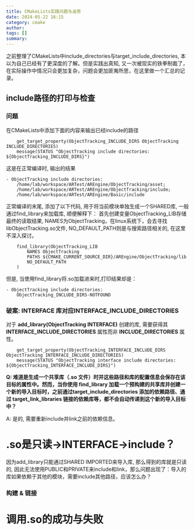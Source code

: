 ```yaml
---
title: CMakeLists实践问题与迷思
date: 2024-05-22 16:15
category: cmake
author: 
tags: []
summary: 
---
```


之前整理了CMakeLists中include_directories与target_include_directories, 本以为自己已经有了更深度的了解。但是实践出真知, 又一次被现实的铁拳制裁了，在实际操作中情况只会更加复杂，问题会更加匪夷所思，在这里做一个汇总的记录。

## include路径的打印与检查

### 问题

在CMakeLists中添加下面的内容来输出已经include的路径

~~~
    get_target_property(ObjectTracking_INCLUDE_DIRS ObjectTracking INCLUDE_DIRECTORIES)
    message(STATUS "ObjectTracking include directories: ${ObjectTracking_INCLUDE_DIRS}")
~~~

这是在正常编译时, 输出的结果

~~~
- ObjectTracking include directories: 
    /home/lab/workspace/ARTest/AREngine/ObjectTracking/asset;
    /home/lab/workspace/ARTest/AREngine/ObjectTracking/include;
    /home/lab/workspace/ARTest/AREngine/Basic/include 
~~~

正常编译的末尾, 添加了以下代码, 用于将当前模块单独生成一个SHARED库, 一般通过find_library来加载库, 顺便解释下： 首先创建变量ObjectTracking_LIB存储最终的读取结果, NAMES为ObjectTracking，在linux系统下，会去寻找libObjectTracking.so文件, NO_DEFAULT_PATH则是与搜索路径相关的, 在这里不深入探讨。

~~~
    find_library(ObjectTracking_LIB 
        NAMES ObjectTracking 
        PATHS ${CMAKE_CURRENT_SOURCE_DIR}/AREngine/ObjectTracking/lib 
        NO_DEFAULT_PATH
    )
~~~

但是, 当使用find_library将.so加载进来时,打印结果却是：

~~~
- ObjectTracking include directories: 
    ObjectTracking_INCLUDE_DIRS-NOTFOUND 
~~~

### 破案: INTERFACE 库对应INTERFACE_INCLUDE_DIRECTORIES

对于 **add_library(ObjectTracking INTERFACE)** 创建的库, 
需要获得其 **INTERFACE_INCLUDE_DIRECTORIES** 属性而非 **INCLUDE_DIRECTORIES** 属性。

~~~
    get_target_property(ObjectTracking_INTERFACE_INCLUDE_DIRS ObjectTracking INTERFACE_INCLUDE_DIRECTORIES)
    message(STATUS "ObjectTracking interface include directories: ${ObjectTracking_INTERFACE_INCLUDE_DIRS}")
~~~

**Q: 难道是生成一个共享库（.so 文件）时并这些路径和库的配置信息会保存在该目标的属性中。然而，当你使用 find_library 加载一个预构建的共享库并创建一个新的导入目标时，之前通过target_include_directories 添加的依赖路径、通过 target_link_libraries 链接的依赖库等，都不会自动传递到这个新的导入目标中？**

A: 是的, 需要重新include并link之前的依赖信息。

# .so是只读->INTERFACE->include？

因为add_library只能通过SHARED IMPORTED来导入库, 那么得到的库就是只读的, 因此无法使用PUBLIC和PRIVATE来include和link，那么问题出现了：导入的库如果依赖于其他的模块，需要include其他路径，应该怎么办？

### 构建 & 链接

# 调用.so的成功与失败